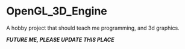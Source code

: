 # OpenGL_3D_Engine
A hobby project that should teach me programming, and 3d graphics.

*****FUTURE ME, PLEASE UPDATE THIS PLACE*****
